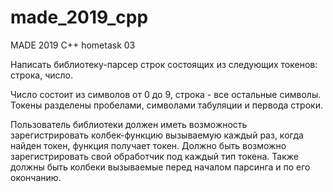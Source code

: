 # made_2019_cpp
MADE 2019 C++ hometask 03

Написать библиотеку-парсер строк состоящих из следующих токенов: строка, число.

Число состоит из символов от 0 до 9, строка - все остальные символы. Токены разделены пробелами, символами табуляции и первода строки.

Пользователь библиотеки должен иметь возможность зарегистрировать колбек-функцию вызываемую каждый раз, когда найден токен, функция получает токен. Должно быть возможно зарегистрировать свой обработчик под каждый тип токена. Также должны быть колбеки вызываемые перед началом парсинга и по его окончанию.
